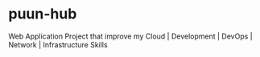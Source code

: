 # puun-hub
Web Application Project that improve my Cloud | Development | DevOps | Network | Infrastructure Skills 
